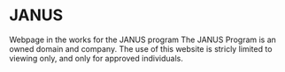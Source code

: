 # JANUS
Webpage in the works for the JANUS program
The JANUS Program is an owned domain and company. The use of this website is stricly limited to viewing only, and only for approved individuals.
